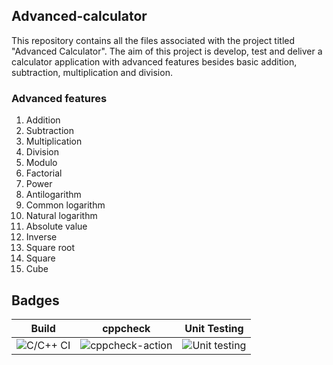 ## Advanced-calculator
This repository contains all the files associated with the project titled "Advanced Calculator". The aim of this project is develop, test and deliver a calculator application with advanced features besides basic addition, subtraction, multiplication and division.

### Advanced features
1. Addition
2. Subtraction
3. Multiplication
4. Division
5. Modulo
6. Factorial
7. Power
8. Antilogarithm
9. Common logarithm
10. Natural logarithm
11. Absolute value
12. Inverse
13. Square root
14. Square
15. Cube

## Badges

|Build| cppcheck | Unit Testing |
|-----|----------|--------------|
| ![C/C++ CI](https://github.com/99002602/Advanced-calculator/workflows/C/C++%20CI/badge.svg) | ![cppcheck-action](https://github.com/99002602/Advanced-calculator/workflows/cppcheck-action/badge.svg) | ![Unit testing](https://github.com/99002602/Advanced-calculator/workflows/Unit%20testing/badge.svg) | 

